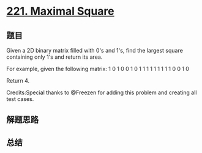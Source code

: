 # [221. Maximal Square](https://leetcode.com/problems/maximal-square/)

## 题目

        
Given a 2D binary matrix filled with 0's and 1's, find the largest square containing only 1's and return its area.


For example, given the following matrix:
1 0 1 0 0
1 0 1 1 1
1 1 1 1 1
1 0 0 1 0

Return 4.


Credits:Special thanks to @Freezen for adding this problem and creating all test cases.
      

## 解题思路


## 总结


